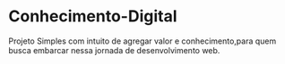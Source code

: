 # Conhecimento-Digital
Projeto Simples com intuito de agregar valor  e conhecimento,para quem busca embarcar nessa jornada de desenvolvimento web.
